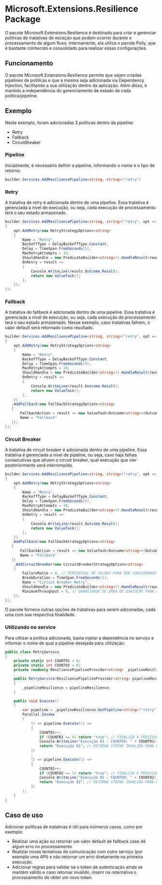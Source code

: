 # Microsoft.Extensions.Resilience Package
O pacote Microsoft.Extensions.Resilience é destinado para criar e gerenciar políticas de tratativas de exceção que podem ocorrer durante o processamento de algum fluxo.
Internamente, ela utiliza o pacote Polly, que é bastante conhecido e consolidado para realizar essas configurações.

## Funcionamento
O pacote Microsoft.Extensions.Resilience permite que sejam criadas pipelines de políticas e que a mesma seja adicionada via Dependency Injection, facilitando a sua utilização dentro da aplicação. 
Além disso, é mantido a independência do gerenciamento de estado de cada política/pipeline.

## Exemplo
Neste exemplo, foram adicionadas 3 políticas dentro da pipeline:
- Retry
- Fallback
- CircuitBreaker

### Pipeline
Inicialmente, é necessário definir a pipeline, informando o nome e o tipo de retorno:

```csharp
builder.Services.AddResiliencePipeline<string, string>("retry")
```

### Retry
A tratativa de retry é adicionada dentro de uma pipeline. 
Essa tratativa é gerenciada a nível de execução, ou seja, cada execução de processamento terá o seu estado armazenado.

```csharp
builder.Services.AddResiliencePipeline<string, string>("retry", opt =>
{
    opt.AddRetry(new RetryStrategyOptions<string>
    {
        Name = "Retry",
        BackoffType = DelayBackoffType.Constant,
        Delay = TimeSpan.FromSeconds(5),
        MaxRetryAttempts = 10,
        ShouldHandle = new PredicateBuilder<string>().HandleResult(result => result is not "true"),
        OnRetry = result =>
        {
            Console.WriteLine(result.Outcome.Result);
            return new ValueTask();
        },
    });
});
```

### Fallback
A tratativa de fallback é adicionada dentro de uma pipeline. 
Essa tratativa é gerenciada a nível de execução, ou seja, cada execução de processamento terá o seu estado armazenado.
Nesse exemplo, caso tratativas falhem, o valor default será retornado como resultado.

```csharp
builder.Services.AddResiliencePipeline<string, string>("retry", opt =>
{
    opt.AddRetry(new RetryStrategyOptions<string>
    {
        Name = "Retry",
        BackoffType = DelayBackoffType.Constant,
        Delay = TimeSpan.FromSeconds(5),
        MaxRetryAttempts = 10,
        ShouldHandle = new PredicateBuilder<string>().HandleResult(result => result is not "true"),
        OnRetry = result =>
        {
            Console.WriteLine(result.Outcome.Result);
            return new ValueTask();
        },
    })
   .AddFallback(new FallbackStrategyOptions<string>
   {
       FallbackAction = result => new ValueTask<Outcome<string>>(Outcome.FromResult("true")),
       Name = "Fallback"
   });
});
```

### Circuit Breaker
A tratativa de circuit breaker é adicionada dentro de uma pipeline. 
Essa tratativa é gerenciada a nível de pipeline, ou seja, caso haja falhas consecutivas que ativem o circuit breaker, qual execução que vier posteriormente será interrompida.

```csharp
builder.Services.AddResiliencePipeline<string, string>("retry", opt =>
{
    opt.AddRetry(new RetryStrategyOptions<string>
    {
        Name = "Retry",
        BackoffType = DelayBackoffType.Constant,
        Delay = TimeSpan.FromSeconds(5),
        MaxRetryAttempts = 10,
        ShouldHandle = new PredicateBuilder<string>().HandleResult(result => result is not "true"),
        OnRetry = result =>
        {
            Console.WriteLine(result.Outcome.Result);
            return new ValueTask();
        },
    })
   .AddFallback(new FallbackStrategyOptions<string>
   {
       FallbackAction = result => new ValueTask<Outcome<string>>(Outcome.FromResult("true")),
       Name = "Fallback"
   })
    .AddCircuitBreaker(new CircuitBreakerStrategyOptions<string>
    {
        FailureRatio = 0, // PERCENTUAL DE FALHAS PARA SER CONSIDERADO NO CIRCUITO
        BreakDuration = TimeSpan.FromSeconds(1),
        Name = "Circuit Breaker Retry",
        ShouldHandle = new PredicateBuilder<string>().HandleResult(result => result is not "true"),
        MinimumThroughput = 9, // QUANTIDADE DE ERRO DE EXECUCAO PARA ATIVAR O CIRCUITO
    });
});
```

O pacote fornece outras opções de tratativas para serem adiconadas, cada uma com sua respectiva finalidade.

### Utilizando no service
Para utilizar a política adicionada, basta injetar a dependência no serviço e informar o nome de qual a pipeline desejada para utilização:

```csharp
public class RetryService
{
    private static int COUNT01 = 0;
    private static int COUNT02 = 0;
    private readonly ResiliencePipelineProvider<string> _pipelineResilience;

    public RetryService(ResiliencePipelineProvider<string> pipelineResilience)
    {
        _pipelineResilience = pipelineResilience;
    }

    public void Execute()
    {
        var pipeline = _pipelineResilience.GetPipeline<string>("retry");
        Parallel.Invoke
        (
            () => pipeline.Execute(() =>
            {
                COUNT01++;
                if (COUNT01 == 9) return "true"; // FINALIZA O PROCESSO COM SUCESSO
                Console.WriteLine("Execução 01 - COUNTER: " + COUNT01); 
                return "Execução 01"; // RETORNA STRING INVALIDA PARA REPROCESSAR NOVAMENTE
            })
            ,
            () => pipeline.Execute(() =>
            {
                COUNT02++;
                if (COUNT02 == 3) return "true"; // FINALIZA O PROCESSO COM SUCESSO
                Console.WriteLine("Execução 02 - COUNTER: " + COUNT02);
                return "Execução 02"; // RETORNA STRING INVALIDA PARA REPROCESSAR NOVAMENTE
            })
        );
    }
}
```
## Caso de uso
Adicionar políticas de tratativas é útil para inúmeros casos, como por exemplo:
- Realizar uma ação ou retornar um valor default de fallback caso dê algum erro no processamento
- Realizar novas tentativas de comunicação com outro serviço (por exemplo uma API) e não retornar um erro diretamente na primeira execução.
- Adicionar regras para validar se o token de autenticação ainda se mantém válido e caso retornar inválido, inserir na retentativa o processamento de obter um novo token. 
